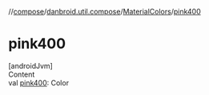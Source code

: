 //[compose](../../../index.md)/[danbroid.util.compose](../index.md)/[MaterialColors](index.md)/[pink400](pink400.md)



# pink400  
[androidJvm]  
Content  
val [pink400](pink400.md): Color  



